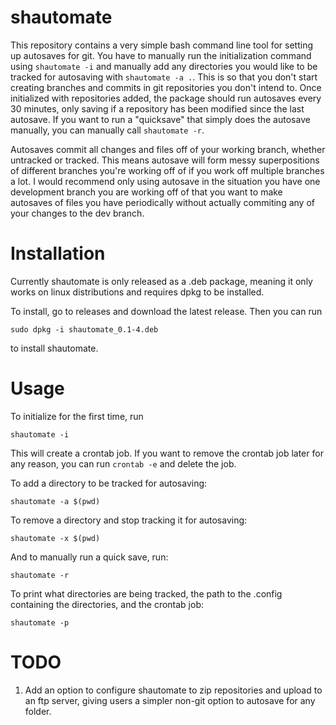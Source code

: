 # shautomate

This repository contains a very simple bash command line tool for setting up autosaves for git. You have to manually run the initialization command using `shautomate -i` and manually add any directories you would like to be tracked for autosaving with `shautomate -a .`. This is so that you don't start creating branches and commits in git repositories you don't intend to. Once initialized with repositories added, the package should run autosaves every 30 minutes, only saving if a repository has been modified since the last autosave. If you want to run a "quicksave" that simply does the autosave manually, you can manually call `shautomate -r`.

Autosaves commit all changes and files off of your working branch, whether untracked or tracked. This means autosave will form messy superpositions of different branches you're working off of if you work off multiple branches a lot. I would recommend only using autosave in the situation you have one development branch you are working off of that you want to make autosaves of files you have periodically without actually commiting any of your changes to the dev branch.

# Installation

Currently shautomate is only released as a .deb package, meaning it only works on linux distributions and requires dpkg to be installed.

To install, go to releases and download the latest release. Then you can run

```
sudo dpkg -i shautomate_0.1-4.deb
```

to install shautomate.

# Usage

To initialize for the first time, run 

```
shautomate -i
```

This will create a crontab job. If you want to remove the crontab job later for any reason, you can run
`crontab -e` and delete the job.

To add a directory to be tracked for autosaving:

```
shautomate -a $(pwd)
```

To remove a directory and stop tracking it for autosaving:
```
shautomate -x $(pwd)
```

And to manually run a quick save, run:

```
shautomate -r
```

To print what directories are being tracked, the path to the .config containing the directories, and the crontab job:
```
shautomate -p
```

# TODO

1. Add an option to configure shautomate to zip repositories and upload to an ftp server, giving users a simpler non-git option to autosave for any folder.

